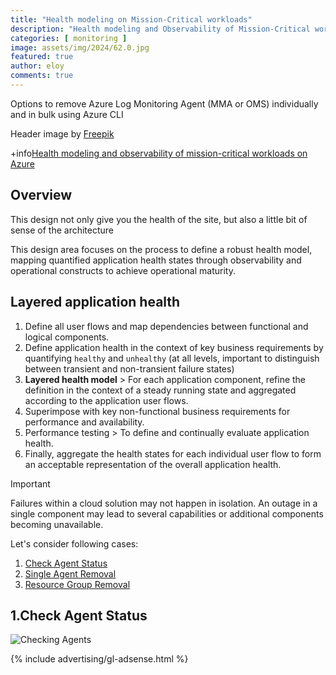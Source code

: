 ```yaml
---
title: "Health modeling on Mission-Critical workloads"
description: "Health modeling and Observability of Mission-Critical workloads"
categories: [ monitoring ]
image: assets/img/2024/62.0.jpg
featured: true
author: eloy
comments: true
---
```


Options to remove Azure Log Monitoring Agent (MMA or OMS) individually and in bulk using Azure CLI

Header image by <a href="https://www.freepik.com/free-photo/finger-pressing-delete-key_944367.htm#fromView=search&page=1&position=0&uuid=df9eb214-de1b-4daf-83e9-4af345b38a52">Freepik</a>

+info[Health modeling and observability of mission-critical workloads on Azure](https://learn.microsoft.com/en-gb/azure/well-architected/mission-critical/mission-critical-health-modeling)

## Overview

This design not only give you the health of the site, but also a little bit of sense of the architecture

This design area focuses on the process to define a robust health model, mapping quantified application health states through observability and operational constructs to achieve operational maturity.

## Layered application health

1. Define all user flows and map dependencies between functional and logical components.
2. Define application health in the context of key business requirements by quantifying `healthy` and `unhealthy` (at all levels, important to distinguish between transient and non-transient failure states)
3. **Layered health model** > For each application component, refine the definition in the context of a steady running state and aggregated according to the application user flows.
4. Superimpose with key non-functional business requirements for performance and availability.
5. Performance testing > To define and continually evaluate application health.
6. Finally, aggregate the health states for each individual user flow to form an acceptable representation of the overall application health.

> [!IMPORTANT]
> Failures within a cloud solution may not happen in isolation. An outage in a single component may lead to several capabilities or additional components becoming unavailable.









Let's consider following cases:

1. [Check Agent Status](#1check-agent-status)
2. [Single Agent Removal](#2removing-from-single-vm)
3. [Resource Group Removal](#3resource-group-removal)

## 1.Check Agent Status

![Checking Agents]({{site.baseurl}}/assets/img/2024/60.1.png)

{% include advertising/gl-adsense.html %}
